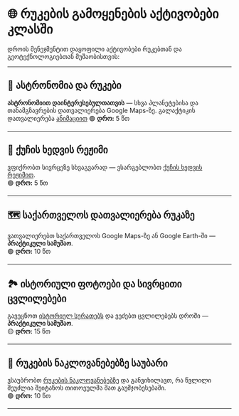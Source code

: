 
# 🌐 რუკების გამოყენების აქტივობები კლასში

დროის მენეჯმენტით დაყოფილი აქტივობები რუკებთან და გეოტექნოლოგიებთან მუშაობისთვის:

---

## 🔭 ასტრონომია და რუკები  
**ასტრონომიით დაინტერესებულთათვის** — სხვა პლანეტებისა და თანამგზავრების დათვალიერება Google Maps-ზე. 
გალაქტიკის დათვალიერება [ანიმაციით](https://maisuradze.io/) 
🟢 **დრო:** 5 წთ  

---

## 🚶 ქუჩის ხედვის რეჟიმი  
ვფიქრობთ სივრცეზე სხვაგვარად — ვსარგებლობთ [ქუჩის ხედვის რეჟიმით](https://www.google.com/streetview/).  
🟢 **დრო:** 5 წთ  

---

## 🗺️ საქართველოს დათვალიერება რუკაზე  
ვათვალიერებთ საქართველოს Google Maps-ზე ან Google Earth-ში — **პრაქტიკული სამუშაო**.  
🟢 **დრო:** 10 წთ  

---

## 🏞️ ისტორიული ფოტოები და სივრცითი ცვლილებები  
გავეცნოთ [ისტორიულ სურათებს](https://kapanadze.medium.com/%E1%83%98%E1%83%A1%E1%83%A2%E1%83%9D%E1%83%A0%E1%83%98%E1%83%A3%E1%83%9A%E1%83%98-%E1%83%90%E1%83%94%E1%83%A0%E1%83%9D%E1%83%92%E1%83%90%E1%83%93%E1%83%90%E1%83%A6%E1%83%94%E1%83%91%E1%83%90-aa143844fecc) და ვეძებთ ცვლილებებს დროში — **პრაქტიკული სამუშაო**.  
🟡 **დრო:** 15 წთ  

---

## 🧭 რუკების ნაკლოვანებებზე საუბარი  
ვსაუბრობთ [რუკების ნაკლოვანებებზე](https://kapanadze.medium.com/%E1%83%9D%E1%83%9C%E1%83%9A%E1%83%90%E1%83%98%E1%83%9C-%E1%83%A0%E1%83%A3%E1%83%99%E1%83%98%E1%83%A1-%E1%83%9C%E1%83%90%E1%83%99%E1%83%9A%E1%83%9D%E1%83%95%E1%83%90%E1%83%9C%E1%83%94%E1%83%91%E1%83%94%E1%83%91%E1%83%98-c84c56498923) და განვიხილავთ, რა წვლილი შეუძლია შეიტანოს თითოეულმა მათ გაუმჯობესებაში.  
🟢 **დრო:** 10 წთ  

---
